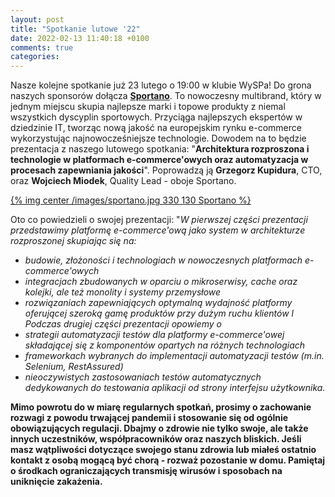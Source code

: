 ```yaml
---
layout: post
title: "Spotkanie lutowe '22"
date: 2022-02-13 11:40:18 +0100
comments: true
categories: 
---
```

Nasze kolejne spotkanie już 23 lutego o 19:00 w klubie WySPa! Do grona naszych sponsorów dołącza <a href="https://sportano.pl"><b>Sportano</b></a>. To nowoczesny multibrand, który w jednym miejscu skupia najlepsze marki i topowe produkty z niemal wszystkich dyscyplin sportowych. Przyciąga najlepszych ekspertów w dziedzinie IT, tworząc nową jakość na europejskim rynku e-commerce wykorzystując najnowocześniejsze technologie. Dowodem na to będzie prezentacja z naszego lutowego spotkania: "<b>Architektura rozproszona i technologie w platformach e-commerce'owych oraz automatyzacja w procesach zapewniania jakości</b>". Poprowadzą ją <b>Grzegorz Kupidura</b>, CTO, oraz <b>Wojciech Miodek</b>, Quality Lead - oboje Sportano.

[{% img center /images/sportano.jpg 330 130 Sportano %}](http://www.sportano.pl)

Oto co powiedzieli o swojej prezentacji: "<i>W pierwszej części prezentacji przedstawimy platformę e-commerce'ową jako system w architekturze rozproszonej skupiając się na:
- budowie, złożoności i technologiach w nowoczesnych platformach e-commerce'owych
- integracjach zbudowanych w oparciu o mikroserwisy, cache oraz kolejki, ale też monolity i systemy przemysłowe
- rozwiązaniach zapewniających optymalną wydajność platformy oferującej szeroką gamę produktów przy dużym ruchu klientów
l Podczas drugiej części prezentacji opowiemy o
- strategii automatyzacji testów dla platformy e-commerce'owej składającej się z komponentów opartych na różnych technologiach
- frameworkach wybranych do implementacji automatyzacji testów (m.in. Selenium, RestAssured)
- nieoczywistych zastosowaniach testów automatycznych dedykowanych do testowania aplikacji od strony interfejsu użytkownika.</i>

<b>Mimo powrotu do w miarę regularnych spotkań, prosimy o zachowanie rozwagi z powodu trwającej pandemii i stosowanie się od ogólnie obowiązujących regulacji. Dbajmy o zdrowie nie tylko swoje, ale także innych uczestników, współpracowników oraz naszych bliskich. Jeśli masz wątpliwości dotyczące swojego stanu zdrowia lub miałeś ostatnio kontakt z osobą mogącą być chorą - rozważ pozostanie w domu. Pamiętaj o środkach ograniczających transmisję wirusów i sposobach na uniknięcie zakażenia.</b> 